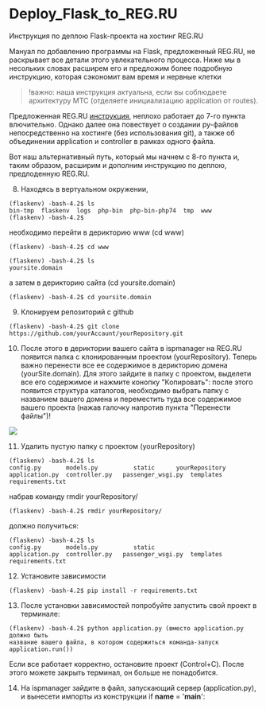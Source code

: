 # Deploy_Flask_to_REG.RU
Инструкция по деплою Flask-проекта на хостинг REG.RU

Мануал по добавлению программы на Flask, предложенный REG.RU, не раскрывает все детали этого увлекательного процесса.
Ниже мы в несольких словах расширем его и предложим более подробную инструкцию, которая сэкономит вам время и нервные клетки
> !важно: наша инструкция актуальна, если вы соблюдаете архитектуру MTC (отделяете инициализацию application от routes).

Предложенная REG.RU [инструкция](https://help.reg.ru/hc/ru/articles/4408047458449-%D0%9A%D0%B0%D0%BA-%D1%83%D1%81%D1%82%D0%B0%D0%BD%D0%BE%D0%B2%D0%B8%D1%82%D1%8C-Flask-%D0%BD%D0%B0-%D1%85%D0%BE%D1%81%D1%82%D0%B8%D0%BD%D0%B3), неплохо работает до 7-го пункта влючительно. Однако далее она повествует о создании py-файлов непосредственно на хостинге (без использования git), 
а также об объединении application и controller в рамках одного файла.

Вот наш альтернативный путь, который мы начнем с 8-го пункта и, таким образом, расширим и дополним инструкцию по деплою, предлоденную REG.RU.

8. Находясь в вертуальном окружении, 
```
(flaskenv) -bash-4.2$ ls
bin-tmp  flaskenv  logs  php-bin  php-bin-php74  tmp  www
(flaskenv) -bash-4.2$ 
```
необходимо перейти в дерикторию www (cd www) 
```
(flaskenv) -bash-4.2$ cd www
```

```
(flaskenv) -bash-4.2$ ls
yoursite.domain
```
а затем в дерикторию сайта (cd yoursite.domain)
```
(flaskenv) -bash-4.2$ cd yoursite.domain
```
9. Клонируем репозиторий с github

```
(flaskenv) -bash-4.2$ git clone https://github.com/yourAccaunt/yourRepository.git
```

10. После этого в дериктории вашего сайта в ispmanager на REG.RU появится папка с клонированным проектом (yourRepository). Теперь важно перенести все ее содержимое в дерикторию домена (yourSite.domain). Для этого зайдите в папку с проектом, выделети все его содержимое и нажмите конопку "Копировать": после этого появится структура каталогов, необходимо выбрать папку с названием вашего домена и переместить туда все содержимое вашего проекта (нажав галочку напротив пункта "Перенести файлы")!

<img src="https://raw.githubusercontent.com/AlexanderZug/Deploy_Flask_to_REG.RU-/main/2022-06-19_16.09.59.png">

11. Удалить пустую папку с проектом (yourRepository)
```
(flaskenv) -bash-4.2$ ls
config.py       models.py          static      yourRepository
application.py  controller.py   passenger_wsgi.py  templates requirements.txt
```   
набрав команду rmdir yourRepository/
```
(flaskenv) -bash-4.2$ rmdir yourRepository/
```
должно получиться:
```
(flaskenv) -bash-4.2$ ls
config.py       models.py          static 
application.py  controller.py   passenger_wsgi.py  templates  requirements.txt
```

12. Установите зависимости
```
(flaskenv) -bash-4.2$ pip install -r requirements.txt
```

13. После установки зависимостей попробуйте запустить свой проект в терминале:
```
(flaskenv) -bash-4.2$ python application.py (вместо application.py должно быть 
название вашего файла, в котором содержиться команда-запуск application.run())
```
Если все работает корректно, остановите проект (Control+C). После этого можете закрыть терминал, он больше не понадобится.

14. На ispmanager зайдите в файл, запускающий сервер (application.py), и вынесети импорты из конструкции if __name__ = '__main__':

